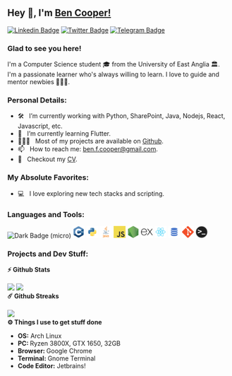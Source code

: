 ## Hey 👋, I'm [Ben Cooper!](https://github.com/mrghostlyorb/)

[![Linkedin Badge](https://img.shields.io/badge/-LinkedIn-0e76a8?style=flat-square&logo=Linkedin&logoColor=white)](https://www.linkedin.com/in/ben-cooper-4747b4195/)
[![Twitter Badge](https://img.shields.io/badge/-Twitter-00acee?style=flat-square&logo=Twitter&logoColor=white)](https://twitter.com/mrghostlyorb)
[![Telegram Badge](https://img.shields.io/badge/-Telegram-0088cc?style=flat-square&logo=Telegram&logoColor=white)](https://t.me/mrghostlyorb)

### Glad to see you here! &nbsp;

I'm a Computer Science student 🎓 from the University of East Anglia 🏛. I'm a passionate learner who's always willing to learn. I love to guide and mentor newbies 👨🏻‍💻.

### Personal Details:

- 🛠 &nbsp; I’m currently working with Python, SharePoint, Java, Nodejs, React, <br /> Javascript, etc.
- 🚀 &nbsp; I’m currently learning Flutter.
- 👨🏻‍💻 &nbsp; Most of my projects are available on [Github](https://github.com/mrghostlyorb).
- 📫 &nbsp; How to reach me: ben.f.cooper@gmail.com.
- 📝 &nbsp; Checkout my [CV](https://github.com/MrGhostlyOrb/MrGhostlyOrb/blob/main/Ben_Cooper_CV.pdf).

### My Absolute Favorites:

- 💻 &nbsp; I love exploring new tech stacks and scripting.

### Languages and Tools:

<img alt="Dark Badge (micro)" class="hidden dark:block" src="/users/MrGhostlyOrb/badges/micro">
<code><img height="27" src="https://raw.githubusercontent.com/github/explore/80688e429a7d4ef2fca1e82350fe8e3517d3494d/topics/cpp/cpp.png" alt="cpp"></code>
<code><img height="27" src="https://raw.githubusercontent.com/github/explore/80688e429a7d4ef2fca1e82350fe8e3517d3494d/topics/python/python.png" alt="python"></code>
<code><img height="27" src="https://raw.githubusercontent.com/github/explore/80688e429a7d4ef2fca1e82350fe8e3517d3494d/topics/java/java.png" alt="java"></code>
<code><img height="27" src="https://raw.githubusercontent.com/github/explore/80688e429a7d4ef2fca1e82350fe8e3517d3494d/topics/javascript/javascript.png" alt="javascript"></code>
<code><img height="27" src="https://raw.githubusercontent.com/github/explore/80688e429a7d4ef2fca1e82350fe8e3517d3494d/topics/nodejs/nodejs.png" alt="nodejs"></code>
<code><img height="27" src="https://raw.githubusercontent.com/devicons/devicon/master/icons/express/express-original.svg" alt="expressjs"></code>
<code><img height="27" src="https://raw.githubusercontent.com/github/explore/80688e429a7d4ef2fca1e82350fe8e3517d3494d/topics/react/react.png" alt="react"></code>
<code><img height="27" src="https://raw.githubusercontent.com/github/explore/80688e429a7d4ef2fca1e82350fe8e3517d3494d/topics/sql/sql.png" alt="sql"></code>
<code><img height="27" src="https://raw.githubusercontent.com/devicons/devicon/master/icons/git/git-original.svg" alt="git"></code>
<code><img height="27" src="https://raw.githubusercontent.com/github/explore/80688e429a7d4ef2fca1e82350fe8e3517d3494d/topics/terminal/terminal.png" alt="terminal"></code>

### Projects and Dev Stuff:
	
  <summary><b>⚡ Github Stats</b></summary>

  <br />
  <img height="180em" src="https://github-readme-stats.vercel.app/api?username=mrghostlyorb&show_icons=true&hide_border=true&&count_private=true&include_all_commits=true" />
  <img height="180em" src="https://github-readme-stats.vercel.app/api/top-langs/?username=mrghostlyorb&exclude_repo=KNN-Image-Classification&show_icons=true&hide_border=true&layout=compact&langs_count=8"/>


	
  <summary><b>☄️ Github Streaks</b></summary>

  <br />
  <img height="180em" src="https://github-readme-streak-stats.herokuapp.com/?user=mrghostlyorb&hide_border=true" />

 
	
  <br />
  <summary><b>⚙️ Things I use to get stuff done</b></summary>
  	<ul>
  	    <li><b>OS:</b> Arch Linux</li>
	    <li><b>PC: </b> Ryzen 3800X, GTX 1650, 32GB</li>
  	    <li><b>Browser: </b> Google Chrome</li>
	    <li><b>Terminal: </b> Gnome Terminal</li>
	    <li><b>Code Editor:</b> Jetbrains!</li>
	    <br />
	</ul>	

